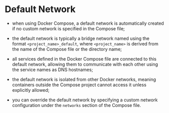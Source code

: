 # Default Network

- when using Docker Compose, a default network is automatically created if no custom network is specified in the Compose file;
- the default network is typically a bridge network named using the format `<project_name>_default`, where `<project_name>` is derived from the name of the Compose file or the directory name;
- all services defined in the Docker Compose file are connected to this default network, allowing them to communicate with each other using the service names as DNS hostnames;
 

- the default network is isolated from other Docker networks, meaning containers outside the Compose project cannot access it unless explicitly allowed;
- you can override the default network by specifying a custom network configuration under the `networks` section of the Compose file.
